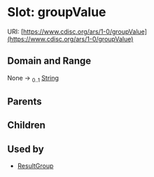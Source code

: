 
# Slot: groupValue




URI: [https://www.cdisc.org/ars/1-0/groupValue](https://www.cdisc.org/ars/1-0/groupValue)


## Domain and Range

None &#8594;  <sub>0..1</sub> [String](types/String.md)

## Parents


## Children


## Used by

 * [ResultGroup](ResultGroup.md)
